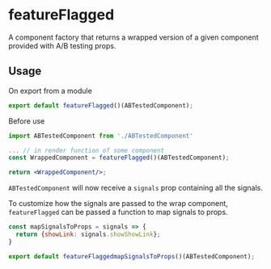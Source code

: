 # featureFlagged

A component factory that returns a wrapped version of a given component provided with A/B testing props.

## Usage

On export from a module
```jsx
export default featureFlagged()(ABTestedComponent);
```

Before use
```jsx
import ABTestedComponent from './ABTestedComponent'

... // in render function of some component
const WrappedComponent = featureFlagged()(ABTestedComponent);

return <WrappedComponent/>;
```

`ABTestedComponent` will now receive a `signals` prop containing all the signals.

To customize how the signals are passed to the wrap component, `featureFlagged` can be passed a function to map signals to props.

```jsx
const mapSignalsToProps = signals => {
  return {showLink: signals.showShowLink};
}

export default featureFlaggedmapSignalsToProps()(ABTestedComponent);
```
